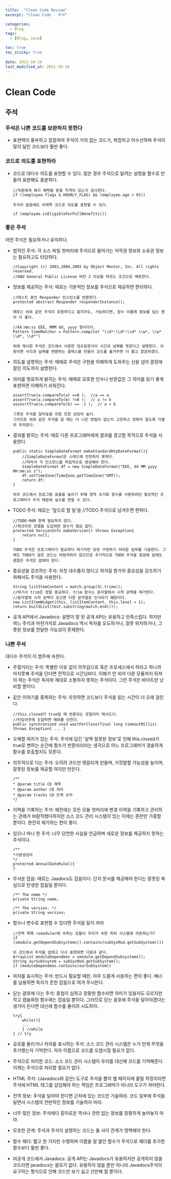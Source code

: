 ```yaml
---
title:  "Clean Code Review"
excerpt: "Clean Code - 주석"

categories:
  - Blog
tags:
  - [Blog, Java]

toc: true
toc_sticky: true
 
date: 2021-10-10
last_modified_at: 2021-10-10
---
```


# Clean Code

## 주석
### 주석은 나쁜 코드를 보완하지 못한다
- 표현력이 풍부하고 깔끔하여 주석이 거의 없는 코드가, 복잡하고 어수선하며 주석이 많이 달린 코드보다 훨씬 좋다.
### 코드로 의도를 표현하라
- 코드로 대다수 의도를 표현할 수 있다. 많은 경우 주석으로 달려는 설명을 함수로 만들어 표현해도 충분하다.
    ```
    //직원에게 복지 혜택을 받을 자격이 있는지 검사한다.
    if ((employee.flags & HOURLY_FLAG) && (employee.age > 65))

    주석이 없음에도 아래쪽 코드로 의도를 표현할 수 있다.

    if (employee.isEligibleForFullBenefits())
    ```
### 좋은 주석
어떤 주석은 필요하거나 유익하다. 
- 법적인 주석: 각 소스 파일 첫머리에 주석으로 들어가는 저작권 정보와 소유권 정보는 필요하고도 타당하다.
    ```
    //Copyright (c) 2003,2004,2005 by Object Mentor, Inc. All rights reserved.
    //GNU General Public License 버전 2 이상을 따르는 조건으로 배포한다.
    ```
- 정보를 제공하는 주석: 때로는 기본적인 정보를 주석으로 제공하면 편리하다. 
    ```
    //테스트 중인 Responder 인스턴스를 반환한다.
    protected abstract Responder responderInstance();
    
    때로는 위와 같은 주석이 유용하다고 할지라도, 가능하다면, 함수 이름에 정보를 담는 편이 더 좋다.

    //kk:mm:ss EEE, MMM dd, yyyy 형식이다.
    Pattern timeMatcher = Pattern.compile( "\\d*:\\d*:\\d* \\w*, \\w* \\d*, \\d*")

    위에 제시한 주석은 코드에서 사용한 정규표현식이 시간과 날짜를 뜻한다고 설명한다. 이왕이면 시각과 날짜를 변환하는 클래스를 만들어 코드를 옮겨주면 더 좋고 깔끔하겠다.
    ```

- 의도를 설명하는 주석: 때때로 주석은 구현을 이해하게 도와주는 선을 넘어 결정에 깔린 의도까지 설명한다.

- 의미를 명료하게 밝히는 주석: 때때로 모호한 인수나 반환값은 그 의미를 읽기 좋게 표현하면 이해하기 쉬워진다.
    ```
    assertTrue(a.compareTo(a) ==0 );  //a == a
    assertTrue(a.compareTo(b) !=0 );  // a != b
    assesrtTrue(a.compareTo(b) == -1 );  // a < b
    
    그릇된 주석을 달아놓을 위험 또한 상당히 높다.
    그러므로 위와 같은 주석을 달 때는 더 나은 방법이 없는지 고민하고 정확히 달도록 각별히 주의한다.
    ```
- 결과를 밝히는 주석: 때로 다른 프로그래머에게 결과를 경고할 목적으로 주석을 사용한다. 
    ```
    public static SimpleDateFormat makeStandardHtpDateFormat(){
        //SimpleDateFormat은 스레드에 안전하지 못하다.
        //따라서 각 인스턴스를 독립적으로 생성해야 한다.
        SimpleDateFormat df = new SimpleDateFormat("EEE, dd MM yyyy HH:mm:ss z");
        df.setTimeZone(TimeZone.getTimeZone("GMT));
        return df;
    }
    
    위의 코드에서 프로그램 효율을 높이기 위해 정적 초기화 함수를 사용하려던 열성적인 프로그래머가 주석 때문에 실수를 면할 수 있다.
    ```
- TODO 주석: 때로는 '앞으로 할 일'을 //TODO 주석으로 남겨두면 편하다.
    ```
    //TODO-MdM 현재 필요하지 않다.
    //체크아웃 모델을 도입하면 함수가 필요 없다.
    protected VersionInfo makeVersion() throws Exception{
        return null;
    }
    
    TODO 주석은 프로그래머가 필요하다 여기지만 당장 구현하기 어려운 업무를 기술한다. 그래도 TODO가 많은 코드는 바람직하지 않으므로 주기적으로 TODO 주석을 점검해 없애도 괜찮은 주석은 없애야 한다.
    ```
- 중요성을 강조하는 주석: 자칫 대수롭지 않다고 여겨질 뭔가의 중요성을 강조하기 위해서도 주석을 사용한다.
    ```
    String listItemContent = match.group(3).trime();
    //여기서 trim은 정말 중요하다. trim 함수는 문자열에서 시작 공백을 제거한다.
    //문자열에 시작 공백이 있으면 다른 문자열로 인식되기 떄문이다.
    new ListItemWidget(this, listItemContent, this.level + 1);
    return buildList(text.substring(match.end()));
    ```
- 공개 API에서 Javadocs: 설명이 잘 된 공개 API는 유용하고 만족스럽다. 하지만 여느 주석과 마찬가지로 Javadocs 역시 독자를 오도하거나, 잘못 위치하거나, 그릇된 정보를 전달한 가능성이 존재한다.

### 나쁜 주석
대다수 주석이 이 범주에 속한다.
- 주절거리는 주석: 특별한 이유 없이 의무감으로 혹은 프로세스에서 하라고 하니까 마지못해 주석을 단다면 전적으로 시간낭비다. 이해가 안 되어 다른 모듈까지 뒤져야 하는 주석은 독자와 제대로 소통하지 못하는 주석이다. 그런 주석은 바이트만 낭비할 뿐이다.
- 같은 이야기를 중복하는 주석: 자칫하면 코드보다 주석을 읽는 시간이 더 오래 걸린다.
    ```
    //this.closed가 true일 때 반환되는 유틸리티 메서드다.
    //타임아웃에 도달하면 예외를 던진다.
    public synchronized void waitForClose(final long timeoutMillis)
    throws Exception{ ... }
    ```

- 오해할 여지가 있는 주석: 주석에 담긴 '살짝 잘못된 정보'로 인해 this.closed가 true로 변하는 순간에 함수가 반환되리라는 생각으로 어느 프로그래머가 경솔하게 함수를 호출할지도 모른다.

- 의무적으로 다는 주석: 오히려 코드만 헷갈리게 만들며, 거짓말할 가능성을 높이며, 잘못된 정보를 제공할 여지만 만든다.
    ```
    /**
    * @param title CD 제목
    * @param author CD 저자
    * @param tracks CD 트랙 숫자
    */
    ```    
- 이력을 기록하는 주석: 예전에는 모든 모듈 첫머리에 변경 이력을 기록하고 관리하는 관례가 바람직했다하지만 소스 코드 관리 시스템이 있는 이제는 혼란만 가중할 뿐이다. 완전히 제거하는 편이 좋다.
- 있으나 마나 한 주석: 너무 당연한 사실을 언급하며 새로운 정보를 제공하지 못하는 주석이다.
    ```
    /**
    *기본생성자
    */
    protected AnnualDateRule(){
    }
    ```
- 무서운 잡음: 때로는 Jaadocs도 잡음이다. 단지 문서를 제공해야 한다는 잘못된 욕심으로 탄생한 잡음일 뿐이다.
    ```
    /** The name */
    private String name;

    /** The version. */
    private String version;
    ```
- 함수나 변수로 표현할 수 있다면 주석을 달지 마라
    ```
    //전역 목록 <smodule>에 속하는 모듈이 우리가 속한 하위 시스템에 의존하는가?
    if (smodule.getDependSubsystems().contains(subSysMod.getSubSystem()))

    이 코드에서 주석을 없애고 다시 표현하면 다음과 같다.
    ArrayList moduleDependees = smodule.getDependSubsystems();
    String ourSubSsytem = subSysMod.getSubSystem();
    if (moduleDependees.contains(ourSubSystem))
    ```
- 위치를 표시하는 주석: 반드시 필요할 때만, 아주 드물게 사용하는 편이 좋다. 배너를 남용하면 독자가 흔한 잡음으로 여겨 무시한다.

- 닫는 괄호에 다는 주석: 중첩이 심하고 장황한 함수라면 의미가 있을지도 모르지만 작고 캡슐화된 함수에는 잡음일 뿐이다. 그러므로 닫는 괄호에 주석을 달아야겠다는 생가이 든다면 대신에 함수를 줄이려 시도하자.
    ```
    try{
        while(){
        ...
        } //while
    } // try
    ```
- 공로를 돌리거나 저자를 표시하는 주석: 소스 코드 관리 시스템은 누가 언제 무엇을 추가했는지 기억한다. 저자 이름으로 코드를 오염시킬 필요가 없다.
- 주석으로 처리한 코드: 소스 코드 관리 시스템이 우리를 대신해 코드를 기억해준다. 이제는 주석으로 처리할 필요가 없다.
- HTML 주석: (Javadocs와 같은) 도구로 주석을 뽑아 웹 페이지에 올릴 작정이라면 주석에 HTML 태그를 삽입해야 하는 책임은 프로그래머가 아니라 도구가 져야한다.

- 전역 정보: 주석을 달아야 한다면 근처에 있는 코드만 기술하라. 코드 일부에 주석을 달면서 시스템의 전반적인 정보를 기술하지 마라.
- 너무 많은 정보: 주석에다 흥미로운 역사나 관련 없는 정보를 장황하게 늘어놓지 마라.
- 모호한 관계: 주석과 주석이 설명하는 코드는 둘 사이 관계가 명백해야 한다. 
- 함수 헤더: 짧고 한 가지만 수행하며 이름을 잘 붙인 함수가 주석으로 헤더를 추가한 함수보다 훨씬 좋다.
- 비공개 코드에서 Javadocs: 공개 API는 Javadocs가 유용하지만 공개하지 않을 코드라면 javadocs는 쓸모가 없다. 유용하지 않을 뿐만 아니라 Javadocs주석이 요구하는 형식으로 인해 코드만 보기 싫고 산만해 질 뿐이다.    